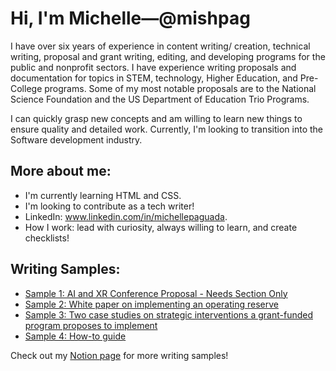 # Hi, I'm Michelle—@mishpag

I have over six years of experience in content writing/ creation, technical writing, proposal and grant writing, editing, and developing programs for the public and nonprofit sectors. I have experience writing proposals and documentation for topics in STEM, technology, Higher Education, and Pre-College programs. Some of my most notable proposals are to the National Science Foundation and the US Department of Education Trio Programs.

I can quickly grasp new concepts and am willing to learn new things to ensure quality and detailed work. Currently, I'm looking to transition into the Software development industry.

## More about me:

- I'm currently learning HTML and CSS.
- I'm looking to contribute as a tech writer!
- LinkedIn: www.linkedin.com/in/michellepaguada. 
- How I work: lead with curiosity, always willing to learn, and create checklists!

## Writing Samples: 

- [Sample 1: AI and XR Conference Proposal - Needs Section Only](https://www.notion.so/Innovation-Symposium-Proposal-2fc6ab79a4714abb9d88380c263d666b?pvs=4)
- [Sample 2: White paper on implementing an operating reserve](https://www.notion.so/FIU-Afterschool-Allstars-Policy-Brief-8bc1f2fdff974c3a8fefeeb07e72e0c2?pvs=4)
- [Sample 3: Two case studies on strategic interventions a grant-funded program proposes to implement](https://www.notion.so/Talent-Search-85922275dd6f4fc79fdc47be502b8ddf?pvs=4)
- [Sample 4: How-to guide](https://www.notion.so/How-to-guide-writing-sample-da32e697c6c64ef89f13c57f17c62e13?pvs=4)

Check out my [Notion page](https://shocking-airport-1b9.notion.site/Michelle-Paguada-473803108d674344a72e1cfc5beaa850?pvs=4) for more writing samples!
